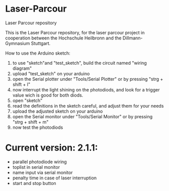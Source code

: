 # Laser-Parcour
Laser Parcour repository

This is the Laser Parcour repository, for the laser parcour project in cooperation between the Hochschule Heilbronn and the Dillmann-Gymnasium Stuttgart.

How to use the Arduino sketch:

1. to use "sketch"and "test_sketch", build the circuit named "wiring diagram"
2. upload "test_sketch" on your arduino
3. open the Serial plotter under "Tools/Serial Plotter" or by pressing "strg + shift + l"
4. now interrupt the light shining on the photodiods, and look for a trigger value wich is good for both diods.
5. open "sketch"
6. read the definitions in the sketch careful, and adjust them for your needs
7. upload the adjusted sketch on your arduino
8. open the Serial monitor under "Tools/Serial Monitor" or by pressing "strg + shift + m"
9. now test the photodiods

# Current version: 2.1.1:

- parallel photodiode wiring
- toplist in serial monitor
- name input via serial monitor
- penalty time in case of laser interruption
- start and stop button